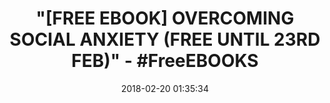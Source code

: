 ---
title: '"[FREE EBOOK] OVERCOMING SOCIAL ANXIETY (FREE UNTIL 23RD FEB)" - #FreeEBOOKS'
name: >-
  Overcoming Social Anxiety: A Guide to Understand, Treat, and Overcome Social
  Phobia
date: '2018-02-20 01:35:34'
buy_now: >-
  https://www.amazon.com/Overcoming-Social-Anxiety-Understand-Overcome-ebook/dp/B078VT9X72?SubscriptionId=AKIAIA5RBQIWQVTCUEUQ&tag=coldcutdeals-20&linkCode=xm2&camp=2025&creative=165953&creativeASIN=B078VT9X72
description_markdown: >-
  Overcoming Social Anxiety: A Guide to Understand, Treat, and Overcome Social
  Phobia

   
tweet_id_str: '965761815518031872'
price: ''
you_save: ''
asin: B078VT9X72
image: 'https://images-na.ssl-images-amazon.com/images/I/519vrYwXMFL.jpg'

---